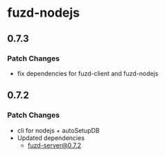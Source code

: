 # fuzd-nodejs

## 0.7.3

### Patch Changes

- fix dependencies for fuzd-client and fuzd-nodejs

## 0.7.2

### Patch Changes

- cli for nodejs + autoSetupDB
- Updated dependencies
  - fuzd-server@0.7.2

